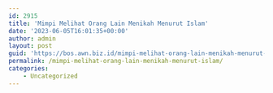 ```yaml
---
id: 2915
title: 'Mimpi Melihat Orang Lain Menikah Menurut Islam'
date: '2023-06-05T16:01:35+00:00'
author: admin
layout: post
guid: 'https://bos.awn.biz.id/mimpi-melihat-orang-lain-menikah-menurut-islam/'
permalink: /mimpi-melihat-orang-lain-menikah-menurut-islam/
categories:
    - Uncategorized
---
```


